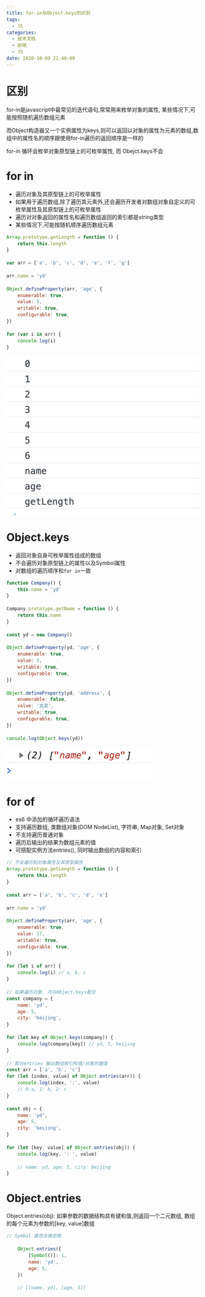 ```yaml
---
title: for-in与Object.keys的区别
tags:
  - JS
categories:
  - 技术文档
  - 前端
  - JS
date: 2020-10-09 22:49:09
---
```


# 区别

for-in是javascript中最常见的迭代语句,常常用来枚举对象的属性, 某些情况下,可能按照随机遍历数组元素

而Object构造器又一个实例属性为keys,则可以返回以对象的属性为元素的数组,数组中的属性名的顺序跟使用for-in遍历的返回顺序是一样的

for-in 循环会枚举对象原型链上的可枚举属性, 而 Obejct.keys不会

# for in

* 遍历对象及其原型链上的可枚举属性
* 如果用于遍历数组,除了遍历其元素外,还会遍历开发者对数组对象自定义的可枚举属性及其原型链上的可枚举属性
* 遍历对对象返回的属性名和遍历数组返回的索引都是string类型
* 某些情况下,可能按随机顺序遍历数组元素

```js
Array.prototype.getLength = function () {
    return this.length
}

var arr = ['a', 'b', 'c', 'd', 'e', 'f', 'g']

arr.name = 'yd'

Object.defineProperty(arr, 'age', {
    enumerable: true,
    value: 5,
    writable: true,
    configurable: true,
})

for (var i in arr) {
    console.log(i)
}
```

![](for-in与Object-keys的区别/2020-10-09-23-01-14.png)

# Object.keys

* 返回对象自身可枚举属性组成的数组
* 不会遍历对象原型链上的属性以及Symbol属性
* 对数组的遍历顺序和`for in`一致

```js
function Company() {
    this.name = 'yd'
}

Company.prototype.getName = function () {
    return this.name
}

const yd = new Company()

Object.defineProperty(yd, 'age', {
    enumerable: true,
    value: 5,
    writable: true,
    configurable: true,
})

Object.defineProperty(yd, 'address', {
    enumerable: false,
    value: '北京',
    writable: true,
    configurable: true,
})

console.log(Object.keys(yd))
```

![](for-in与Object-keys的区别/2020-10-09-23-06-38.png)

# for of 

* es6 中添加的循环遍历语法
* 支持遍历数组, 类数组对象(DOM NodeList), 字符串, Map对象, Set对象
* 不支持遍历普通对象
* 遍历后输出的结果为数组元素的值
* 可搭配实例方法entries(), 同时输出数组的内容和索引

```js
// 不会遍历到对象属性及其原型属性
Array.prototype.getLength = function () {
    return this.length
}

const arr = ['a', 'b', 'c', 'd', 'e']

arr.name = 'yd'

Object.defineProperty(arr, 'age', {
    enumerable: true,
    value: 17,
    writable: true,
    configurable: true,
})

for (let i of arr) {
    console.log(i) // a, b, c
}

// 如果遍历对象, 可与Object.keys配合
const company = {
    name: 'yd',
    age: 5,
    city: 'beijing',
}

for (let key of Object.keys(company)) {
    console.log(company[key]) // yd, 5, beijing
}

// 配合entries 输出数组索引和值/对象的键值
const arr = ['a', 'b', 'c']
for (let [index, value] of Object.entries(arr)) {
    console.log(index, ':', value)
    // 0:a, 1: b, 2: c
}

const obj = {
    name: 'yd',
    age: 5,
    city: 'beijing',
}

for (let [key, value] of Object.entries(obj)) {
    console.log(key, ': ', value)

    // name: yd, age: 5, city: beijing
}
```

# Object.entries

Object.entries(obj): 如果参数的数据结构具有键和值,则返回一个二元数组, 数组的每个元素为参数的[key, value]数组

```js
// Symbol 属性会被忽略

    Object.entries({
        [Symbol()]: 1,
        name: 'yd',
        age: 5,
    })

    // [[name, yd], [age, 5]]
```
